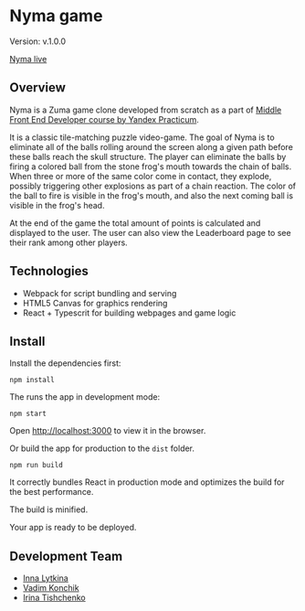 # Nyma game

Version: v.1.0.0

[Nyma live](https://dashboard.heroku.com/)

## Overview

Nyma is a Zuma game clone developed from scratch as a part of [Middle Front End Developer course by Yandex Practicum](https://praktikum.yandex.ru/middle-frontend/).

It is a classic tile-matching puzzle video-game. The goal of Nyma is to eliminate all of the balls rolling around the screen along a given path before these balls reach the skull structure. The player can eliminate the balls by firing a colored ball from the stone frog's mouth towards the chain of balls. When three or more of the same color come in contact, they explode, possibly triggering other explosions as part of a chain reaction. The color of the ball to fire is visible in the frog's mouth, and also the next coming ball is visible in the frog's head.

At the end of the game the total amount of points is calculated and displayed to the user. The user can also view the Leaderboard page to see their rank among other players.

## Technologies

  - Webpack for script bundling and serving
  - HTML5 Canvas for graphics rendering
  - React + Typescrit for building webpages and game logic

## Install

Install the dependencies first:
```
npm install
```

The runs the app in development mode:
```
npm start
```
Open [http://localhost:3000](http://localhost:3000) to view it in the browser.

Or build the app for production to the `dist` folder.
```
npm run build
```
It correctly bundles React in production mode and optimizes the build for the best performance.

The build is minified.

Your app is ready to be deployed.

## Development Team
   - [Inna Lytkina](https://github.com/innayarantseva)
   - [Vadim Konchik](https://github.com/elfexor) 
   - [Irina Tishchenko](https://github.com/IrinaT1)
